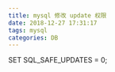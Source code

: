 ```yaml
---
title: mysql 修改 update 权限
date: 2018-12-27 17:31:17
tags: mysql
categories: DB
---
```

SET SQL_SAFE_UPDATES = 0;